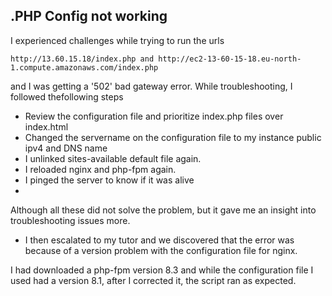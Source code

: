 

## .PHP Config not working

I experienced challenges while trying to run the urls
``` 
http://13.60.15.18/index.php and http://ec2-13-60-15-18.eu-north-1.compute.amazonaws.com/index.php
```
and I was getting a '502' bad gateway error. While troubleshooting, I followed thefollowing steps

* Review the configuration file and prioritize index.php files over index.html
* Changed the servername on the configuration file to my instance public ipv4 and DNS name
* I unlinked sites-available default file again.
* I reloaded nginx and php-fpm again.
* I pinged the server to know if it was alive
* 

Although all these did not solve the problem, but it gave me an insight into troubleshooting issues more.

* I then escalated to my tutor and we discovered that the error was because of a version problem with the configuration file for nginx.

I had downloaded a php-fpm version 8.3 and while the configuration file I used had a version 8.1, after I corrected it, the script ran as expected.